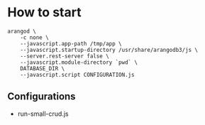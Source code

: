 # How to start

    arangod \
        -c none \
        --javascript.app-path /tmp/app \
        --javascript.startup-directory /usr/share/arangodb3/js \
        --server.rest-server false \
        --javascript.module-directory `pwd` \
        DATABASE_DIR \
        --javascript.script CONFIGURATION.js

## Configurations

- run-small-crud.js
